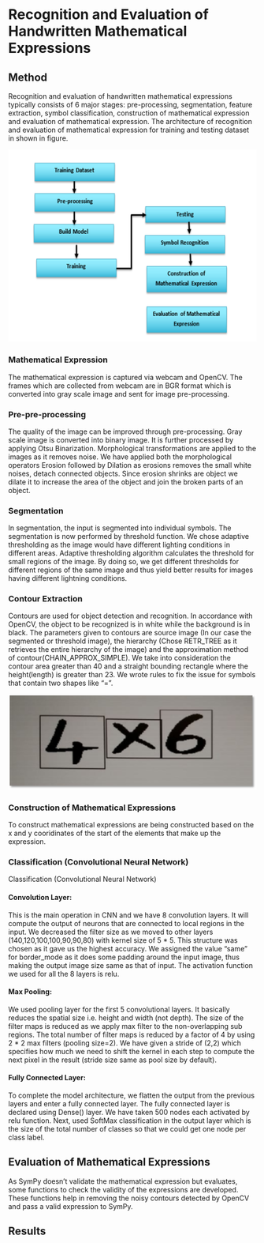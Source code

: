 # Recognition and Evaluation of Handwritten Mathematical Expressions


## Method

Recognition and evaluation of handwritten mathematical expressions typically consists of 6 major stages: pre-processing, segmentation, feature extraction, symbol classification, construction of mathematical expression and evaluation of mathematical expression. The architecture of recognition and evaluation of mathematical expression for training and testing dataset in shown in figure.

![Flow of the process](assets/images/flow.PNG)

### Mathematical Expression

The mathematical expression is captured via webcam and OpenCV. The frames which are collected from webcam are in BGR format which is converted into gray scale image and sent for image pre-processing. 

### Pre-pre-processing

The quality of the image can be improved through pre-processing. Gray scale image is converted into binary image. It is further processed by applying Otsu Binarization. Morphological transformations are applied to the images as it removes noise. We have applied both the morphological operators Erosion followed by Dilation as erosions removes the small white noises, detach connected objects. Since erosion shrinks are object we dilate it to increase the area of the object and join the broken parts of an object.

### Segmentation

In segmentation, the input is segmented into individual symbols.  The segmentation is now performed by threshold function. We chose adaptive thresholding as the image would have different lighting conditions in different areas. Adaptive thresholding algorithm calculates the threshold for small regions of the image. By doing so, we get different thresholds for different regions of the same image and thus yield better results for images having different lightning conditions.

### Contour Extraction

Contours are used for object detection and recognition. In accordance with OpenCV, the object to be recognized is in white while the background is in black. The parameters given to contours are source image (In our case the segmented or threshold image), the hierarchy (Chose RETR_TREE as it retrieves the entire hierarchy of the image) and the approximation method of contour(CHAIN_APPROX_SIMPLE). We take into consideration the contour area greater than 40 and a straight bounding rectangle where the height(length) is greater than 23. We wrote rules to fix the issue for symbols that contain two shapes like “=”.  

![contour](assets/images/contour.png)

### Construction of Mathematical Expressions

To construct mathematical expressions are being constructed based on the x and y cooridinates of the start of the elements that make up the expression.

### Classification (Convolutional Neural Network)

Classification (Convolutional Neural Network)

#### Convolution Layer:

This is the main operation in CNN and we have 8 convolution layers. It will compute the output of neurons that are connected to local regions in the input. We decreased the filter size as we moved to other layers (140,120,100,100,90,90,80) with kernel size of 5 * 5. This structure was chosen as it gave us the highest accuracy. We assigned the value “same” for border_mode as it does some padding around the input image, thus making the output image size same as that of input. The activation function we used for all the 8 layers is relu.

#### Max Pooling:

We used pooling layer for the first 5 convolutional layers. It basically reduces the spatial size i.e. height and width (not depth). The size of the filter maps is reduced as we apply max filter to the non-overlapping sub regions. The total number of filter maps is reduced by a factor of 4 by using 2 * 2 max filters (pooling size=2). We have given a stride of (2,2) which specifies how much we need to shift the kernel in each step to compute the next pixel in the result (stride size same as pool size by default).

#### Fully Connected Layer:

To complete the model architecture, we flatten the output from the previous layers and enter a fully connected layer. The fully connected layer is declared using Dense() layer. We have taken 500 nodes each activated by relu function. Next, used SoftMax classification in the output layer which is the size of the total number of classes so that we could get one node per class label.

## Evaluation of Mathematical Expressions

As SymPy doesn’t validate the mathematical expression but evaluates, some functions to check the validity of the expressions are developed. These functions help in removing the noisy contours detected by OpenCV and pass a valid expression to SymPy.

## Results
